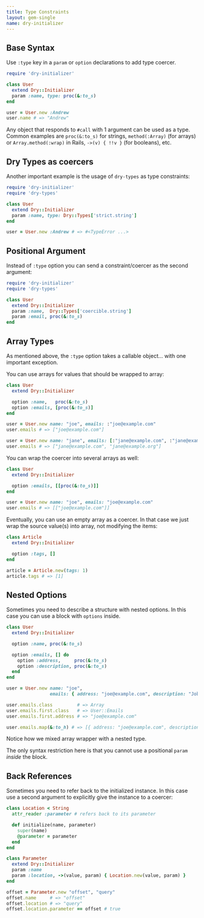 ```yaml
---
title: Type Constraints
layout: gem-single
name: dry-initializer
---
```


## Base Syntax

Use `:type` key in a `param` or `option` declarations to add type coercer.

```ruby
require 'dry-initializer'

class User
  extend Dry::Initializer
  param :name, type: proc(&:to_s)
end

user = User.new :Andrew
user.name # => "Andrew"
```

Any object that responds to `#call` with 1 argument can be used as a type. Common examples are `proc(&:to_s)` for strings, `method(:Array)` (for arrays) or `Array.method(:wrap)` in Rails, `->(v) { !!v }` (for booleans), etc.

## Dry Types as coercers

Another important example is the usage of `dry-types` as type constraints:

```ruby
require 'dry-initializer'
require 'dry-types'

class User
  extend Dry::Initializer
  param :name, type: Dry::Types['strict.string']
end

user = User.new :Andrew # => #<TypeError ...>
```

## Positional Argument

Instead of `:type` option you can send a constraint/coercer as the second argument:

```ruby
require 'dry-initializer'
require 'dry-types'

class User
  extend Dry::Initializer
  param :name,  Dry::Types['coercible.string']
  param :email, proc(&:to_s)
end
```

## Array Types

As mentioned above, the `:type` option takes a callable object... with one important exception.

You can use arrays for values that should be wrapped to array:

```ruby
class User
  extend Dry::Initializer

  option :name,   proc(&:to_s)
  option :emails, [proc(&:to_s)]
end

user = User.new name: "joe", emails: :"joe@example.com"
user.emails # => ["joe@example.com"]

user = User.new name: "jane", emails: [:"jane@example.com", :"jane@example.org"]
user.emails # => ["jane@example.com", "jane@example.org"]
```

You can wrap the coercer into several arrays as well:

```ruby
class User
  extend Dry::Initializer

  option :emails, [[proc(&:to_s)]]
end

user = User.new name: "joe", emails: "joe@example.com"
user.emails # => [["joe@example.com"]]
```

Eventually, you can use an empty array as a coercer. In that case we just wrap the source value(s) into array, not modifying the items:

```ruby
class Article
  extend Dry::Initializer

  option :tags, []
end

article = Article.new(tags: 1)
article.tags # => [1]
```

## Nested Options

Sometimes you need to describe a structure with nested options. In this case you can use a block with `options` inside.

```ruby
class User
  extend Dry::Initializer

  option :name, proc(&:to_s)

  option :emails, [] do
    option :address,     proc(&:to_s)
    option :description, proc(&:to_s)
  end
end

user = User.new name: "joe",
                emails: { address: "joe@example.com", description: "Job email" }

user.emails.class         # => Array
user.emails.first.class   # => User::Emails
user.emails.first.address # => "joe@example.com"

user.emails.map(&:to_h) # => [{ address: "joe@example.com", description: "Job email" }]
```

Notice how we mixed array wrapper with a nested type.

The only syntax restriction here is that you cannot use a positional `param` _inside_ the block.

## Back References

Sometimes you need to refer back to the initialized instance. In this case use a second argument to explicitly give the instance to a coercer:

```ruby
class Location < String
  attr_reader :parameter # refers back to its parameter

  def initialize(name, parameter)
    super(name)
    @parameter = parameter
  end
end

class Parameter
  extend Dry::Initializer
  param :name
  param :location, ->(value, param) { Location.new(value, param) }
end

offset = Parameter.new "offset", "query"
offset.name     # => "offset"
offset.location # => "query"
offset.location.parameter == offset # true
```

[dry-types]: https://github.com/dry-rb/dry-types
[dry-types-docs]: http://dry-rb.org/gems/dry-types/
